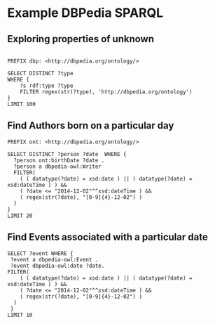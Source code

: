 # Example DBPedia SPARQL 

## Exploring properties of unknown

```

PREFIX dbp: <http://dbpedia.org/ontology/>

SELECT DISTINCT ?type 
WHERE {
    ?s rdf:type ?type
    FILTER regex(str(?type), 'http://dbpedia.org/ontology')
}
LIMIT 100
```

## Find Authors born on a particular day

```
PREFIX ont: <http://dbpedia.org/ontology/> 

SELECT DISTINCT ?person ?date  WHERE { 
  ?person ont:birthDate ?date .
  ?person a dbpedia-owl:Writer 
  FILTER( 
    ( ( datatype(?date) = xsd:date ) || ( datatype(?date) = xsd:dateTime ) ) && 
    ( ?date <= "2014-12-02"^^xsd:dateTime ) && 
    ( regex(str(?date), "[0-9]{4}-12-02") ) 
  ) 
}
LIMIT 20
```

## Find Events associated with a particular date

```
SELECT ?event WHERE {
 ?event a dbpedia-owl:Event .
 ?event dbpedia-owl:date ?date.
FILTER( 
    ( ( datatype(?date) = xsd:date ) || ( datatype(?date) = xsd:dateTime ) ) && 
    ( ?date <= "2014-12-02"^^xsd:dateTime ) && 
    ( regex(str(?date), "[0-9]{4}-12-02") ) 
  )
 }
LIMIT 10
```
